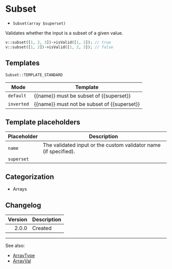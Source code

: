# Subset

- `Subset(array $superset)`

Validates whether the input is a subset of a given value.

```php
v::subset([1, 2, 3])->isValid([1, 2]); // true
v::subset([1, 2])->isValid([1, 2, 3]); // false
```

## Templates

`Subset::TEMPLATE_STANDARD`

| Mode       | Template                                    |
|------------|---------------------------------------------|
| `default`  | {{name}} must be subset of {{superset}}     |
| `inverted` | {{name}} must not be subset of {{superset}} |

## Template placeholders

| Placeholder | Description                                                      |
|-------------|------------------------------------------------------------------|
| `name`      | The validated input or the custom validator name (if specified). |
| `superset`  |                                                                  |

## Categorization

- Arrays

## Changelog

| Version | Description |
|--------:|-------------|
|   2.0.0 | Created     |

***
See also:

- [ArrayType](ArrayType.md)
- [ArrayVal](ArrayVal.md)
